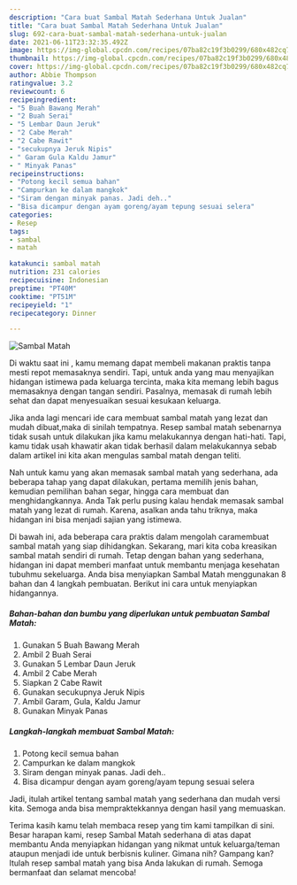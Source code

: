 ```yaml
---
description: "Cara buat Sambal Matah Sederhana Untuk Jualan"
title: "Cara buat Sambal Matah Sederhana Untuk Jualan"
slug: 692-cara-buat-sambal-matah-sederhana-untuk-jualan
date: 2021-06-11T23:32:35.492Z
image: https://img-global.cpcdn.com/recipes/07ba82c19f3b0299/680x482cq70/sambal-matah-foto-resep-utama.jpg
thumbnail: https://img-global.cpcdn.com/recipes/07ba82c19f3b0299/680x482cq70/sambal-matah-foto-resep-utama.jpg
cover: https://img-global.cpcdn.com/recipes/07ba82c19f3b0299/680x482cq70/sambal-matah-foto-resep-utama.jpg
author: Abbie Thompson
ratingvalue: 3.2
reviewcount: 6
recipeingredient:
- "5 Buah Bawang Merah"
- "2 Buah Serai"
- "5 Lembar Daun Jeruk"
- "2 Cabe Merah"
- "2 Cabe Rawit"
- "secukupnya Jeruk Nipis"
- " Garam Gula Kaldu Jamur"
- " Minyak Panas"
recipeinstructions:
- "Potong kecil semua bahan"
- "Campurkan ke dalam mangkok"
- "Siram dengan minyak panas. Jadi deh.."
- "Bisa dicampur dengan ayam goreng/ayam tepung sesuai selera"
categories:
- Resep
tags:
- sambal
- matah

katakunci: sambal matah 
nutrition: 231 calories
recipecuisine: Indonesian
preptime: "PT40M"
cooktime: "PT51M"
recipeyield: "1"
recipecategory: Dinner

---
```



![Sambal Matah](https://img-global.cpcdn.com/recipes/07ba82c19f3b0299/680x482cq70/sambal-matah-foto-resep-utama.jpg)

Di waktu  saat ini , kamu memang dapat membeli makanan praktis tanpa mesti repot memasaknya sendiri. Tapi, untuk anda yang mau menyajikan hidangan istimewa pada keluarga tercinta, maka kita memang lebih bagus memasaknya dengan tangan sendiri. Pasalnya, memasak di rumah lebih sehat dan dapat menyesuaikan sesuai kesukaan keluarga.

Jika anda lagi mencari ide cara membuat sambal matah yang lezat dan mudah dibuat,maka di sinilah tempatnya. Resep sambal matah  sebenarnya tidak susah untuk dilakukan jika kamu melakukannya dengan hati-hati. Tapi, kamu tidak usah khawatir akan tidak berhasil dalam melakukannya 
sebab dalam artikel ini kita akan mengulas sambal matah dengan teliti.  



Nah untuk kamu yang akan memasak sambal matah yang sederhana, ada beberapa tahap yang dapat dilakukan, pertama memilih jenis bahan, kemudian pemilihan bahan segar, hingga cara membuat dan menghidangkannya. Anda Tak perlu pusing kalau hendak memasak sambal matah yang lezat di rumah. Karena, asalkan anda  tahu triknya, maka hidangan ini bisa menjadi sajian yang istimewa.

Di bawah ini, ada beberapa cara praktis  dalam mengolah caramembuat sambal matah yang siap dihidangkan. Sekarang, mari kita coba kreasikan sambal matah sendiri di rumah. Tetap dengan bahan yang sederhana, hidangan ini dapat memberi manfaat untuk membantu menjaga kesehatan tubuhmu sekeluarga. Anda bisa menyiapkan Sambal Matah menggunakan 8 bahan dan 4 langkah pembuatan. Berikut ini cara untuk menyiapkan hidangannya.

<!--inarticleads1-->

##### Bahan-bahan dan bumbu yang diperlukan untuk pembuatan Sambal Matah:

1. Gunakan 5 Buah Bawang Merah
1. Ambil 2 Buah Serai
1. Gunakan 5 Lembar Daun Jeruk
1. Ambil 2 Cabe Merah
1. Siapkan 2 Cabe Rawit
1. Gunakan secukupnya Jeruk Nipis
1. Ambil  Garam, Gula, Kaldu Jamur
1. Gunakan  Minyak Panas




<!--inarticleads2-->

##### Langkah-langkah membuat Sambal Matah:

1. Potong kecil semua bahan
1. Campurkan ke dalam mangkok
1. Siram dengan minyak panas. Jadi deh..
1. Bisa dicampur dengan ayam goreng/ayam tepung sesuai selera




Jadi, itulah artikel tentang  sambal matah  yang sederhana dan mudah versi kita. Semoga anda bisa mempraktekkannya dengan hasil yang memuaskan. 

Terima kasih kamu telah membaca resep yang tim kami tampilkan di sini. Besar harapan kami, resep  Sambal Matah sederhana di atas dapat membantu Anda menyiapkan hidangan yang nikmat untuk keluarga/teman ataupun menjadi ide untuk berbisnis kuliner. Gimana nih? Gampang kan? Itulah resep sambal matah yang bisa Anda lakukan di rumah. Semoga bermanfaat dan selamat mencoba!

